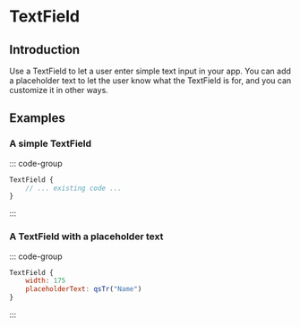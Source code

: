 # TextField

## Introduction

<mcurl name="TextField" url="https://learn.microsoft.com/en-us/windows/apps/design/controls/text-box"></mcurl>

Use a TextField to let a user enter simple text input in your app. You can add a placeholder text to let the user know what the TextField is for, and you can customize it in other ways.

## Examples

### A simple TextField

::: code-group

```qml
TextField {
    // ... existing code ...
}
```

:::

### A TextField with a placeholder text

::: code-group

```qml
TextField {
    width: 175
    placeholderText: qsTr("Name")
}
```

:::